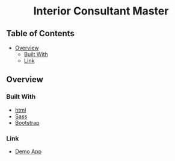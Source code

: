 <!-- Please update value in the {}  -->

<h1 align="center">Interior Consultant Master</h1>


<!-- TABLE OF CONTENTS -->

## Table of Contents

- [Overview](#overview)
  - [Built With](#built-with)
  - [Link](#link)


<!-- OVERVIEW -->

## Overview


### Built With

<!-- This section should list any major frameworks that you built your project using. Here are a few examples.-->

- [html](http://html.net/)
- [Sass](https://sass-lang.com/)
- [Bootstrap](https://getbootstrap.com/)

### Link
- [Demo App](https://ubiquitous-cranachan-26ddc6.netlify.app/#)
